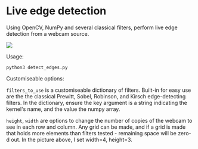 # Live edge detection

Using OpenCV, NumPy and several classical filters, perform live edge detection from a webcam source.

![](screenshot.png)

Usage:

`python3 detect_edges.py`

Customiseable options:

`filters_to_use` is a customiseable dictionary of filters. Built-in for easy use are the the classical Prewitt, Sobel, Robinson, and Kirsch edge-detecting filters. In the dictionary, ensure the key argument is a string indicating the kernel's name, and the value the numpy array.

`height`, `width` are options to change the number of copies of the webcam to see in each row and column. Any grid can be made, and if a grid is made that holds more elements than filters tested - remaining space will be zero-d out. In the picture above, I set width=4, height=3.
